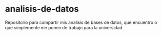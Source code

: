 # analisis-de-datos
Repositorio para compartir mis analisis de bases de datos, que encuentro o que simplemente me ponen de trabajo para la universidad
